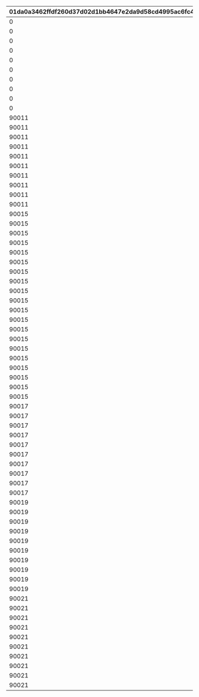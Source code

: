 |01da0a3462ffdf260d37d02d1bb4647e2da9d58cd4995ac6fc491d2bb9337269|ef24580d896e16cd58b6f7275503c98d1a16a20a6bb5c41d5f849d1a2dccc590|6b21fdc0fc41581e9c8f359745d2c476378d4f7a447b5603616a08e11e5cd846|577a30638b0e007fbcd8eb7037f3b5939a11f4ed70a721faca3dc8ed4a953ee2|52e21377d1b2b96cd5f705b39eec40d88644324286593f35d4023b15ea3bcb47|9722ca8a646268b0249df1cd294e9ed5d8fb3c9ddddb0535dd32f61401955ee0|0042b6972a34ef58ef59568a448989196020a3cf6a9e175ef39c7590703b9c3b|c655128eb763320164448cc0c54bde31e815114687c87a253c01d13eb2650498|f93746477c2f7a68d6c70ac96d6a8266fd94881a39829adf874aad02ad972e4f|
| --- | --- | --- | --- | --- | --- | --- | --- | --- |
|0|12000|1|90043|1|90001|10|10000|30000|
|0|24000|2|90047|2|90002|20|10000|30000|
|0|24000|3|90047|3|90002|20|10000|30000|
|0|24000|4|90047|4|90002|20|10000|30000|
|0|24000|5|90047|5|90002|20|10000|30000|
|0|24000|6|90047|6|90002|20|10000|30000|
|0|24000|7|90047|7|90002|20|10000|30000|
|0|24000|8|90047|8|90002|20|10000|30000|
|0|24000|9|90047|9|90002|20|10000|30000|
|0|24000|10|90047|10|90002|20|10000|30000|
|90011|48000|11|90051|11|90003|40|10000|30000|
|90011|48000|12|90051|12|90003|40|10000|30000|
|90011|48000|13|90051|13|90003|40|10000|30000|
|90011|48000|14|90051|14|90003|40|10000|30000|
|90011|48000|15|90051|15|90003|40|10000|30000|
|90011|48000|16|90051|16|90003|40|10000|30000|
|90011|48000|17|90051|17|90003|40|10000|30000|
|90011|48000|18|90051|18|90003|40|10000|30000|
|90011|48000|19|90051|19|90003|40|10000|30000|
|90011|48000|20|90051|20|90003|40|10000|30000|
|90015|72000|21|90055|21|90004|60|10000|30000|
|90015|72000|22|90055|22|90004|60|10000|30000|
|90015|72000|23|90055|23|90004|60|10000|30000|
|90015|72000|24|90055|24|90004|60|10000|30000|
|90015|72000|25|90055|25|90004|60|10000|30000|
|90015|72000|26|90055|26|90004|60|10000|30000|
|90015|72000|27|90055|27|90004|60|10000|30000|
|90015|72000|28|90055|28|90004|60|10000|30000|
|90015|72000|29|90055|29|90004|60|10000|30000|
|90015|72000|30|90055|30|90004|60|10000|30000|
|90015|96000|31|90059|31|90005|80|10000|30000|
|90015|96000|32|90059|32|90005|80|10000|30000|
|90015|96000|33|90059|33|90005|80|10000|30000|
|90015|96000|34|90059|34|90005|80|10000|30000|
|90015|96000|35|90059|35|90005|80|10000|30000|
|90015|96000|36|90059|36|90005|80|10000|30000|
|90015|96000|37|90059|37|90005|80|10000|30000|
|90015|96000|38|90059|38|90005|80|10000|30000|
|90015|96000|39|90059|39|90005|80|10000|30000|
|90015|96000|40|90059|40|90005|80|10000|30000|
|90017|144000|41|90063|41|90005|120|10000|30000|
|90017|144000|42|90063|42|90005|120|10000|30000|
|90017|144000|43|90063|43|90005|120|10000|30000|
|90017|144000|44|90063|44|90005|120|10000|30000|
|90017|144000|45|90063|45|90005|120|10000|30000|
|90017|144000|46|90063|46|90005|120|10000|30000|
|90017|144000|47|90063|47|90005|120|10000|30000|
|90017|144000|48|90063|48|90005|120|10000|30000|
|90017|144000|49|90063|49|90005|120|10000|30000|
|90017|144000|50|90063|50|90005|120|10000|30000|
|90019|180000|51|90067|51|90006|150|10000|30000|
|90019|180000|52|90067|52|90006|150|10000|30000|
|90019|180000|53|90067|53|90006|150|10000|30000|
|90019|180000|54|90067|54|90006|150|10000|30000|
|90019|180000|55|90067|55|90006|150|10000|30000|
|90019|180000|56|90067|56|90006|150|10000|30000|
|90019|180000|57|90067|57|90006|150|10000|30000|
|90019|180000|58|90067|58|90006|150|10000|30000|
|90019|180000|59|90067|59|90006|150|10000|30000|
|90019|180000|60|90067|60|90006|150|10000|30000|
|90021|216000|61|90071|61|90007|180|10000|30000|
|90021|216000|62|90071|62|90007|180|10000|30000|
|90021|216000|63|90071|63|90007|180|10000|30000|
|90021|216000|64|90071|64|90007|180|10000|30000|
|90021|216000|65|90071|65|90007|180|10000|30000|
|90021|216000|66|90071|66|90007|180|10000|30000|
|90021|216000|67|90071|67|90007|180|10000|30000|
|90021|216000|68|90071|68|90007|180|10000|30000|
|90021|216000|69|90071|69|90007|180|10000|30000|
|90021|216000|70|90071|70|90007|180|10000|30000|